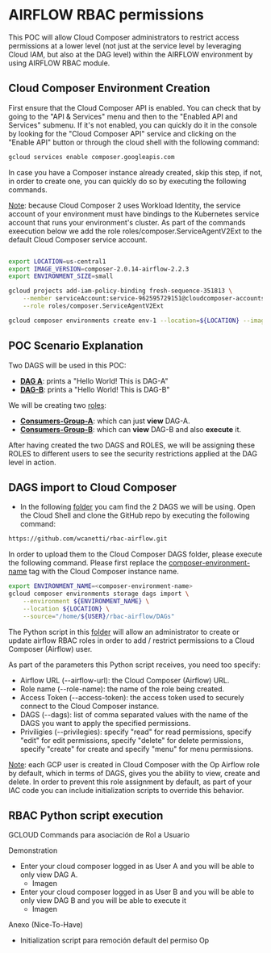 # AIRFLOW RBAC permissions
This POC will allow Cloud Composer administrators to restrict access permissions at a lower level (not just at the service level by leveraging Cloud IAM, but also at the DAG level) within the AIRFLOW environment by using AIRFLOW RBAC module.

## Cloud Composer Environment Creation
First ensure that the Cloud Composer API is enabled. You can check that by going to the "API & Services" menu and then to the "Enabled API and Services" submenu. If it's not enabled, you can quickly do it in the console by looking for the "Cloud Composer API" service and clicking on the "Enable API" button or through the cloud shell with the following command:

```bash
gcloud services enable composer.googleapis.com
```

In case you have a Composer instance already created, skip this step, if not, in order to create one, you can quickly do so by executing the following commands.

<u>Note</u>: because Cloud Composer 2 uses Workload Identity, the service account of your environment must have bindings to the Kubernetes service account that runs your environment's cluster. As part of the commands exeecution below we add the role roles/composer.ServiceAgentV2Ext to the default Cloud Composer service account.

```bash

export LOCATION=us-central1
export IMAGE_VERSION=composer-2.0.14-airflow-2.2.3
export ENVIRONMENT_SIZE=small

gcloud projects add-iam-policy-binding fresh-sequence-351813 \
    --member serviceAccount:service-962595729151@cloudcomposer-accounts.iam.gserviceaccount.com \
    --role roles/composer.ServiceAgentV2Ext

gcloud composer environments create env-1 --location=${LOCATION} --image-version=${IMAGE_VERSION} --environment-size=${ENVIRONMENT_SIZE}
```

## POC Scenario Explanation

Two DAGS will be used in this POC:
- <b><u>DAG A</u></b>: prints a "Hello World! This is DAG-A"
- <b><u>DAG-B</u></b>: prints a "Hello World! This is DAG-B"

We will be creating two <u>roles</u>:
- <b><u>Consumers-Group-A</u></b>: which can just <b>view</b> DAG-A.
- <b><u>Consumers-Group-B</u></b>: which can <b>view</b> DAG-B and also <b>execute</b> it.

After having created the two DAGS and ROLES, we will be assigning these ROLES to different users to see the security restrictions applied at the DAG level in action.

## DAGS import to Cloud Composer
- In the following [folder](https://github.com/wcanetti/rbac-airflow/tree/main/dags) you cam find the 2 DAGS we will be using. Open the Cloud Shell and clone the GitHub repo by executing the following command:

```bash
https://github.com/wcanetti/rbac-airflow.git
```

In order to upload them to the Cloud Composer DAGS folder, please execute the following command. Please first replace the <u>composer-environment-name</u> tag with the Cloud Composer instance name.

```bash
export ENVIRONMENT_NAME=<composer-environment-name>
gcloud composer environments storage dags import \
    --environment ${ENVIRONMENT_NAME} \
    --location ${LOCATION} \
    --source="/home/${USER}/rbac-airflow/DAGs"
```

The Python script in this [folder](https://github.com/wcanetti/rbac-airflow/tree/main/roles-creation-python-script) will allow an administrator to create or update airflow RBAC roles in order to add / restrict permissions to a Cloud Composer (Airflow) user.

As part of the parameters this Python script receives, you need too specify:
- Airflow URL (--airflow-url): the Cloud Composer (Airflow) URL.
- Role name (--role-name): the name of the role being created.
- Access Token (--access-token): the access token used to securely connect to the Cloud Composer instance.
- DAGS (--dags): list of comma separated values with the name of the DAGS you want to apply the specified permissions.
- Priviligies (--privilegies): specify "read" for read permissions, specify "edit" for edit permissions, specify "delete" for delete permissions, specify "create" for create and specify "menu" for menu permissions.

<u>Note</u>: each GCP user is created in Cloud Composer with the Op Airflow role by default, which in terms of DAGS, gives you the ability to view, create and delete. In order to prevent this role assignment by default, as part of your IAC code you can include initialization scripts to override this behavior.

## RBAC Python script execution





GCLOUD Commands para asociación de Rol a Usuario

Demonstration
- Enter your cloud composer logged in as User A and you will be able to only view DAG A.
    - Imagen
- Enter your cloud composer logged in as User B and you will be able to only view DAG B and you will be able to execute it
    - Imagen

Anexo (Nice-To-Have)
- Initialization script para remoción default del permiso Op